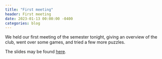 ```yaml
---
title: "First meeting"
header: First meeting
date: 2023-01-13 00:00:00 -0400
categories: blog
---
```


We held our first meeting of the semester tonight, giving an overview
of the club, went over some games, and tried a few more puzzles.

The slides may be found
[here](https://docs.google.com/presentation/d/15ly-c9r2FnC2XMvx-3Xh_1_pNkW5vOfqIP-2NJl2BFg/edit?usp=sharing).

